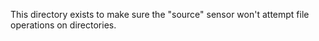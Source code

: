This directory exists to make sure the "source" sensor won't attempt file operations on directories.
